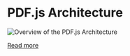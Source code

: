 # PDF.js Architecture

![Overview of the PDF.js Architecture](https://hacks.mozilla.org/files/2021/09/pdfjs_architecture.png)

[Read more](https://hacks.mozilla.org/2021/10/implementing-form-filling-and-accessibility-in-the-firefox-pdf-viewer/)

[comment]: <> (## Glossary)

[comment]: <> (- PDFJSDev)
